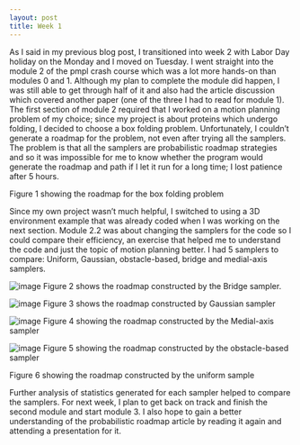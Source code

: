 ```yaml
---
layout: post
title: Week 1
---
```


As I said in my previous blog post, I transitioned into week 2 with Labor Day holiday on the Monday and I moved on Tuesday. I went straight into the module 2 of the pmpl crash course which was a lot more hands-on than modules 0 and 1. Although my plan to complete the module did happen, I was still able to get through half of it and also had the article discussion which covered another paper (one of the three I had to read for module 1). 
The first section of module 2 required that I worked on a motion planning problem of my choice; since my project is about proteins which undergo folding, I decided to choose a box folding problem. Unfortunately, I couldn’t generate a roadmap for the problem, not even after trying all the samplers. The problem is that all the samplers are probabilistic roadmap strategies and so it was impossible for me to know whether the program would generate the roadmap and path if I let it run for a long time; I lost patience after 5 hours. 



Figure 1 showing the roadmap for the box folding problem


Since my own project wasn’t much helpful, I switched to using a 3D environment example that was already coded when I was working on the next section. Module 2.2 was about changing the samplers for the code so I could compare their efficiency, an exercise that helped me to understand the code and just the topic of motion planning better. I had 5 samplers to compare: Uniform, Gaussian, obstacle-based, bridge and medial-axis samplers. 

![image](https://user-images.githubusercontent.com/66149407/121750323-c65ea880-cad1-11eb-8084-69d7989560ca.png)
Figure 2 shows the roadmap constructed by the Bridge sampler.

![image](https://user-images.githubusercontent.com/66149407/121751089-2570ed00-cad3-11eb-8351-702c1ca8daa2.png)
Figure 3 shows the roadmap constructed by Gaussian sampler

![image](https://user-images.githubusercontent.com/66149407/121750684-72a08f00-cad2-11eb-9139-c105fc057d92.png)
Figure 4 showing the roadmap constructed by the Medial-axis sampler

![image](https://user-images.githubusercontent.com/66149407/121752230-4d615000-cad5-11eb-924e-bab0998988fa.png)
Figure 5 showing the roadmap constructed by the obstacle-based sampler


Figure 6 showing the roadmap constructed by the uniform sample


Further analysis of statistics generated for each sampler helped to compare the samplers.
For next week, I plan to get back on track and finish the second module and start module 3. I also hope to gain a better understanding of the probabilistic roadmap article by reading it again and attending a presentation for it. 
